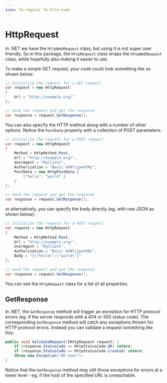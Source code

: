 ```yaml
---
icon: fa-regular fa-file-code
---
```


# HttpRequest

In .NET we have the `HttpWebRequest` class, but using it is not super user friendly. So in this package, the <code type="Skybrud.Essentials.Http.HttpRequest, Skybrud.Essentials.Http">HttpRequest</code> class wraps the `HttpWebRequest` class, while hopefully also making it easier to use.

To make a simple GET request, your code could look something like as shown below:

```csharp
// Initialize the request for a GET request
var request = new HttpRequest
{
    Url = "http://example.org/"
};

// Send the request and get the response
var response = request.GetResponse();
```

You can also specify the HTTP method along with a number of other options. Notice the `PostData` property with a collection of POST parameters:

```csharp
// Initialize the request for a POST request
var request = new HttpRequest
{
    Method = HttpMethod.Post,
    Url = "http://example.org/",
    UserAgent = "MyClient",
    Authorization = "Basic dXNlcjpwYXNz",
    PostData = new HttpPostData {
        {"hello", "world" }
    }
};

// Send the request and get the response
var response = request.GetResponse();
```

or alternatively, you can specify the body directly (eg. with raw JSON as shown below):

```csharp
// Initialize the request for a POST request
var request = new HttpRequest
{
    Method = HttpMethod.Post,
    Url = "http://example.org/",
    UserAgent = "MyClient",
    Authorization = "Basic dXNlcjpwYXNz",
    Body = "{\"hello\":\"world\"}"
};

// Send the request and get the response
var response = request.GetResponse();
```

You can see the <code type="Skybrud.Essentials.Http.HttpRequest, Skybrud.Essentials.Http">HttpRequest</code> class for a list of all properties. 

## GetResponse

In .NET, the <code method="System.Net.HttpWebRequest.GetResponse">GetResponse</code> method will trigger an exception for HTTP protocol errors (eg. if the server responds with a 404 or 500 status code). The corresponding <code method="Skybrud.Essentials.Http.HttpRequest.GetResponse, Skybrud.Essentials.Http">GetResponse</code> method will catch any exceptions thrown for HTTP protocol errors. Instead you can validate a request something like this:

```csharp
public void ValidateRequest(IHttpRequest request) {
    if (response.StatusCode == HttpStatusCode.OK) return;
    if (response.StatusCode == HttpStatusCode.Created) return;
    throw new Exception("Oh noes");
}
```

Notice that the <code method="Skybrud.Essentials.Http.HttpRequest.GetResponse, Skybrud.Essentials.Http">GetResponse</code> method may still throw exceptions for errors at a lower level - eg. if the host of the specified URL is unreachable.
